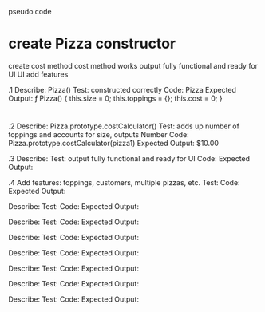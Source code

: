 pseudo code
# create Pizza constructor
 create cost method
 cost method works
 output fully functional and ready for UI
 UI
 add features






.1 Describe: Pizza()
Test: constructed correctly
Code: Pizza
Expected Output: ƒ Pizza() {
  this.size = 0;
  this.toppings = {};
  this.cost = 0;
}
#
.2 Describe: Pizza.prototype.costCalculator()
Test: adds up number of toppings and accounts for size, outputs Number
Code: Pizza.prototype.costCalculator(pizza1)
Expected Output: $10.00

.3 Describe:
Test: output fully functional and ready for UI
Code:
Expected Output:

.4 Add features: toppings, customers, multiple pizzas, etc.
Test:
Code:
Expected Output:

Describe:
Test:
Code:
Expected Output:

Describe:
Test:
Code:
Expected Output:

Describe:
Test:
Code:
Expected Output:

Describe:
Test:
Code:
Expected Output:

Describe:
Test:
Code:
Expected Output:

Describe:
Test:
Code:
Expected Output:

Describe:
Test:
Code:
Expected Output:

